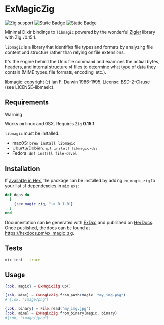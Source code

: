 # ExMagicZig

![Zig support](https://img.shields.io/badge/Zig-0.15.1-color?logo=zig&color=%23f3ab20)
![Static Badge](https://img.shields.io/badge/zigler-0.15.1-orange)
![Static Badge](https://img.shields.io/badge/libmagic-green)

Minimal Elixir bindings to `libmagic` powered by the wonderful [Zigler](https://hexdocs.pm/zigler/readme.html) library with Zig v0.15.1.

`libmagic` is a library that identifies file types and formats by analyzing file content and structure rather than relying on file extensions.

It's the engine behind the Unix file command and examines the actual bytes, headers, and internal structure of files to determine what type of data they contain (MIME types, file formats, encoding, etc.).

[libmagic]((https://man7.org/linux/man-pages/man3/libmagic.3.html#LIBRARY)): copyright (c) Ian F. Darwin 1986-1995.
License: BSD-2-Clause (see LICENSE-libmagic).

## Requirements

> [!WARNING]
> Works on linux and OSX.
> Requires `Zig`  **0.15.1**

`libmagic` must be installed:

- macOS: `brew install libmagic`
- Ubuntu/Debian: `apt install libmagic-dev`
- Fedora: `dnf install file-devel`
  
## Installation

If [available in Hex](https://hex.pm/docs/publish), the package can be installed
by adding `ex_magic_zig` to your list of dependencies in `mix.exs`:

```elixir
def deps do
  [
    {:ex_magic_zig, "~> 0.1.0"}
  ]
end
```

Documentation can be generated with [ExDoc](https://github.com/elixir-lang/ex_doc)
and published on [HexDocs](https://hexdocs.pm). Once published, the docs can
be found at <https://hexdocs.pm/ex_magic_zig>.

## Tests

```sh
mix test --trace
```

## Usage

```elixir
{:ok, magic} = ExMagicZig.up()

{:ok, mime} = ExMagicZig.from_path(magic, "my_img.png")
# {:ok, "image/png"}

{:ok, binary} = File.read("my_img.jpg")
{:ok, mime} = ExMagicZig.from_binary(magic, binary)
#{:ok, "image/jpeg"}
```
